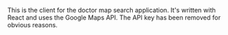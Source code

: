 This is the client for the doctor map search application. It's written with React and uses the Google Maps API. The API key has been removed for obvious reasons.